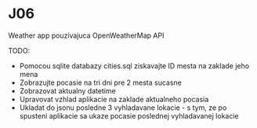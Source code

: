 # J06
Weather app pouzivajuca OpenWeatherMap API

TODO: 
  - Pomocou sqlite databazy cities.sql ziskavajte ID mesta na zaklade jeho mena
  - Zobrazujte pocasie na tri dni pre 2 mesta sucasne
  - Zobrazovat aktualny datetime
  - Upravovat vzhlad aplikacie na zaklade aktualneho pocasia
  - Ukladat do jsonu posledne 3 vyhladavane lokacie - s tym, ze po spusteni aplikacie sa ukaze pocasie poslednej vyhladavanej lokacie
  
  

